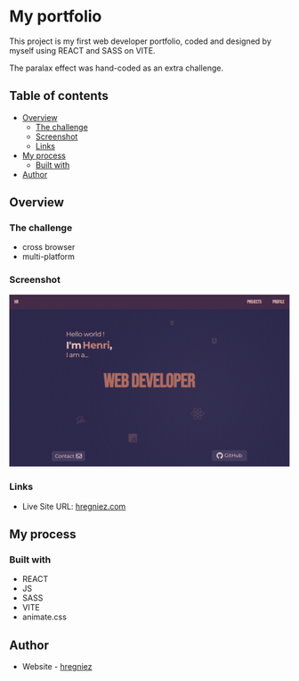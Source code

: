 # My portfolio

This project is my first web developer portfolio, coded and designed by myself using REACT and SASS on VITE. 

The paralax effect was hand-coded as an extra challenge.

## Table of contents

- [Overview](#overview)
  - [The challenge](#the-challenge)
  - [Screenshot](#screenshot)
  - [Links](#links)
- [My process](#my-process)
  - [Built with](#built-with)
- [Author](#author)

## Overview

### The challenge

- cross browser
- multi-platform

### Screenshot

![](./screenshot/preview.png)

### Links

- Live Site URL: [hregniez.com](https://hregniez.com)

## My process

### Built with

- REACT
- JS
- SASS
- VITE
- animate.css

## Author

- Website - [hregniez](hregniez.com)
